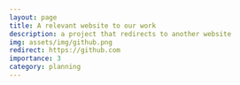 ```yaml
---
layout: page
title: A relevant website to our work
description: a project that redirects to another website
img: assets/img/github.png
redirect: https://github.com
importance: 3
category: planning
---
```

